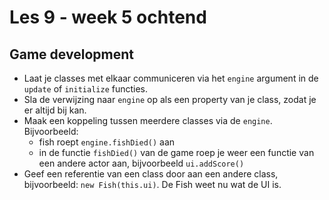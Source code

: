# Les 9 - week 5 ochtend

## Game development

- Laat je classes met elkaar communiceren via het `engine` argument in de `update` of `initialize` functies.
- Sla de verwijzing naar `engine` op als een property van je class, zodat je er altijd bij kan.
- Maak een koppeling tussen meerdere classes via de `engine`. Bijvoorbeeld:
    - fish roept `engine.fishDied()` aan
    - in de functie `fishDied()` van de game roep je weer een functie van een andere actor aan, bijvoorbeeld `ui.addScore()`
- Geef een referentie van een class door aan een andere class, bijvoorbeeld: `new Fish(this.ui)`. De Fish weet nu wat de UI is.